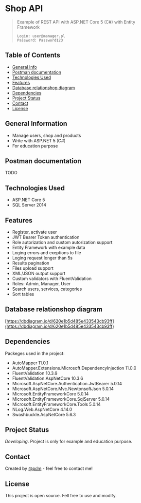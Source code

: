 ﻿# Shop API
> Example of REST API with ASP.NET Core 5 (C#) with Entity Framework
> 
> ```
>Login: user@manager.pl
> Password: Password123
> ```



## Table of Contents
* [General Info](#general-information)
* [Postman documentation](#postman-documentation)
* [Technologies Used](#technologies-used)
* [Features](#features)
* [Database relationshop diagram](#databaseRelationshopDiagram)
* [Dependencies](#dependencies)
* [Project Status](#project-status)
* [Contact](#contact)
* [License](#license)



## General Information
- Manage users, shop and products
- Write with ASP.NET 5 (C#)  
- For education purpose
<!-- You don't have to answer all the questions - just the ones relevant to your project. -->

## Postman documentation
TODO

## Technologies Used
- ASP.NET Core 5
- SQL Server 2014


## Features
- Register, activate user
- JWT Bearer Token authentication
- Role autorization and custom autorization support
- Entity Framework with example data 
- Loging errors and exeptions to file
- Loging request longer than 5s
- Results pagination
- Files upload support
- XML/JSON output support
- Custom validators with FluentValidation
- Roles: Admin, Manager, User
- Search users, services, categories 
- Sort tables


## Database relationshop diagram
[https://dbdiagram.io/d/620e1b5d485e433543cb93ff](https://dbdiagram.io/d/620e1b5d485e433543cb93ff)


 
## Dependencies
Packeges used in the project:

- AutoMapper 11.0.1
- AutoMapper.Extensions.Microsoft.DependencyInjection 11.0.0
- FluentValidation 10.3.6
- FluentValidation.AspNetCore 10.3.6
- Microsoft.AspNetCore.Authentication.JwtBearer 5.0.14
- Microsoft.AspNetCore.Mvc.NewtonsoftJson 5.0.14
- Microsoft.EntityFrameworkCore 5.0.14
- Microsoft.EntityFrameworkCore.SqlServer 5.0.14
- Microsoft.EntityFrameworkCore.Tools 5.0.14
- NLog.Web.AspNetCore 4.14.0
- Swashbuckle.AspNetCore 5.6.3


## Project Status
  _Developing_. Project is only for example and education purpose.



## Contact
Created by [@pdm](https://www.linkedin.com/in/pawe%C5%82-dmochowski/) - feel free to contact me!


<!-- Optional -->
## License 
This project is open source. Fell free to use and modify.

 